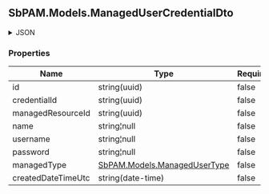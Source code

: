 
<h2 id="tocS_SbPAM.Models.ManagedUserCredentialDto">SbPAM.Models.ManagedUserCredentialDto</h2>

<a id="schemasbpam.models.managedusercredentialdto"></a>
<a id="schema_SbPAM.Models.ManagedUserCredentialDto"></a>
<a id="tocSsbpam.models.managedusercredentialdto"></a>
<a id="tocssbpam.models.managedusercredentialdto"></a>

<details><summary>JSON</summary>


```json
{
  "id": "497f6eca-6276-4993-bfeb-53cbbbba6f08",
  "credentialId": "f568fec0-10b6-4b94-9daf-e62c50c9bf3e",
  "managedResourceId": "43aaf5a7-e929-49e6-870e-49d47d9cdc2f",
  "name": "string",
  "username": "string",
  "password": "string",
  "managedType": "NotManaged",
  "createdDateTimeUtc": "2019-08-24T14:15:22Z"
}

```


</details>

### Properties

|Name|Type|Required|Restrictions|Description|
|---|---|---|---|---|
|id|string(uuid)|false|none|none|
|credentialId|string(uuid)|false|none|none|
|managedResourceId|string(uuid)|false|none|none|
|name|string¦null|false|none|none|
|username|string¦null|false|none|none|
|password|string¦null|false|none|none|
|managedType|[SbPAM.Models.ManagedUserType](../Models/sbpam.models.managedusertype.md)|false|none|none|
|createdDateTimeUtc|string(date-time)|false|none|none|


